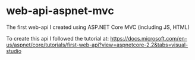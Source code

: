 # web-api-aspnet-mvc
The first web-api I created using ASP.NET Core MVC (including JS, HTML)

To create this api I followed the tutorial at:
https://docs.microsoft.com/en-us/aspnet/core/tutorials/first-web-api?view=aspnetcore-2.2&tabs=visual-studio
